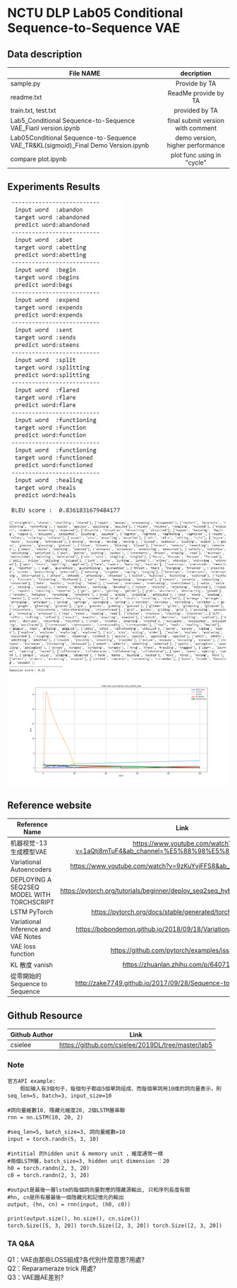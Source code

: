 # NCTU DLP Lab05 Conditional Sequence-to-Sequence VAE

## Data description

| File NAME                                              | decription                  |
| -------------------------------------------------------|:---------------------------:|
| sample.py                                              | Provide by TA               |
| readme.txt                                             | ReadMe provide by TA        |
| train.txt, test.txt                                    | provided by TA        |
| Lab5_Conditional Sequence-to-Sequence VAE_Fianl version.ipynb | final submit version with comment               |
| Lab05Conditional Sequence-to-Sequence VAE_TR&KL(sigmoid)_Final Demo Version.ipynb | demo version, higher performance |
| compare plot.ipynb | plot func using in "cycle"               |

## Experiments Results
![image](https://github.com/Shoawen0213/NCTU_IOC_Deep-Learning-and-Practice_Lab/blob/main/Lab05_Conditional%20Sequence-to-Sequence%20VAE/img/BLEU_score.JPG?raw=true)
![image](https://github.com/Shoawen0213/NCTU_IOC_Deep-Learning-and-Practice_Lab/blob/main/Lab05_Conditional%20Sequence-to-Sequence%20VAE/img/Gaussian%20score.JPG)
![image](https://github.com/Shoawen0213/NCTU_IOC_Deep-Learning-and-Practice_Lab/blob/main/Lab05_Conditional%20Sequence-to-Sequence%20VAE/img/CVAE%20with%20cycle%20_final_%E8%A8%AD%E8%A8%88%E7%9A%84Sigmoid%20KL%20weight.png)

## Reference website
|  Reference Name                                  | Link             |
| -------------------------------------------------|:-------------------------------------------------------------------------------------:|
|   机器视觉-13 生成模型VAE                        | https://www.youtube.com/watch?v=1aQtj8mTuF4&ab_channel=%E5%88%98%E5%85%88%E7%94%9F    |
|   Variational Autoencoders                       | https://www.youtube.com/watch?v=9zKuYvjFFS8&ab_channel=ArxivInsights                  |
|   DEPLOYING A SEQ2SEQ MODEL WITH TORCHSCRIPT     | https://pytorch.org/tutorials/beginner/deploy_seq2seq_hybrid_frontend_tutorial.html   |
|   LSTM PyTorch                                   | https://pytorch.org/docs/stable/generated/torch.nn.LSTM.html                          |
|   Variational Inference and VAE Notes            | https://bobondemon.github.io/2018/09/18/Variational-Inference-Notes/                  |
|   VAE loss function                              | https://github.com/pytorch/examples/issues/294                                        |
|   KL 散度 vanish                                 | https://zhuanlan.zhihu.com/p/64071467                                                 |
|   從零開始的 Sequence to Sequence                | http://zake7749.github.io/2017/09/28/Sequence-to-Sequence-tutorial/                   |


##  Github Resource
|  Github Author                  | Link             |
| --------------------------------|:---------------------------------------------------------:|
|   csielee                       | https://github.com/csielee/2019DL/tree/master/lab5        |

### Note
	官方API example:
		假如输入有3個句子，每個句子都由5個單詞组成，而每個單詞用10维的詞向量表示，則seq_len=5, batch=3, input_size=10
	
	#詞向量維數10, 隱藏元維度20, 2個LSTM層串聯
	rnn = nn.LSTM(10, 20, 2)
	
	#seq_len=5, batch_size=3, 詞向量維數=10
	input = torch.randn(5, 3, 10)
	
	#intitial 的hidden unit & memory unit ，維度通常一樣
	#兩個LSTM層，batch_size=3, hidden unit dimension ：20
	h0 = torch.randn(2, 3, 20)
	c0 = torch.randn(2, 3, 20)
	
	#output是最後一層lstm的每個詞向量對應的隱藏源輸出, 只和序列長度有關
	#hn, cn是所有層最後一個隐藏元和記憶元的輸出
	output, (hn, cn) = rnn(input, (h0, c0))
	
	print(output.size(), hn.size(), cn.size())
	torch.Size([5, 3, 20]) torch.Size([2, 3, 20]) torch.Size([2, 3, 20])

### TA Q&A
  Q1：VAE由那些LOSS組成?各代別什麼意思?用處?  
  Q2：Reparameraze trick 用處?  
  Q3：VAE跟AE差別?  
